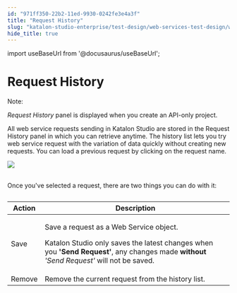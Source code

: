 ```yaml
---
id: "971ff350-22b2-11ed-9930-0242fe3e4a3f"
title: "Request History"
slug: "katalon-studio-enterprise/test-design/web-services-test-design/working-with-apiweb-services-project/request-history"
hide_title: true
---
```

import useBaseUrl from '@docusaurus/useBaseUrl';

  

# <a id="id" class="anchor_top_offset"/><a id="ariaid-title1" class="anchor_top_offset"/>Request History

  
    
<div xmlns="http://www.w3.org/1999/xhtml" className="note note note_note"><span className="note__title">Note:</span> 
  <p className="p">
    <em className="ph i">Request History</em> panel is displayed when you create an
    API-only project.</p>
</div>
    
<p xmlns="http://www.w3.org/1999/xhtml" className="p">All web service requests sending in Katalon Studio are stored in   the Request History panel in which you can retrieve anytime. The   history list lets you try web service request with the variation of   data quickly without creating new requests. You can load a   previous request by clicking on the request name.</p> 
    
<p xmlns="http://www.w3.org/1999/xhtml" className="p">   <img className="image" src={useBaseUrl("https://github.com/katalon-studio/docs-images/raw/master/katalon-studio/docs/request-history/request_history.png")} /><br /><br /> </p> 
    
<p xmlns="http://www.w3.org/1999/xhtml" className="p">Once you've selected a request, there are two things you can do   with it:</p> 
    
<table xmlns="http://www.w3.org/1999/xhtml" className="table"><caption /><thead className="thead">     <tr className>       <th className="entry anchor_top_offset" id="id__entry__1">Action</th>       <th className="entry anchor_top_offset" id="id__entry__2">Description</th>     </tr>   </thead><tbody className="tbody">     <tr className>       <td className="entry" headers="id__entry__1 id__entry__2 ">Save</td>       <td className="entry" headers="id__entry__1 id__entry__2 ">         <p className="p">Save a request as a Web Service object.</p>         <p className="p">Katalon Studio only saves the latest changes when you           <strong className="ph b">'Send Request'</strong>, any changes made           <strong className="ph b">without</strong>           <em className="ph i">'Send Request'</em> will not be           saved.</p>       </td>     </tr>     <tr className>       <td className="entry" headers="id__entry__1 id__entry__2 ">Remove</td>       <td className="entry" headers="id__entry__1 id__entry__2 ">Remove the current request from the history list.</td>     </tr>   </tbody></table> 
  


